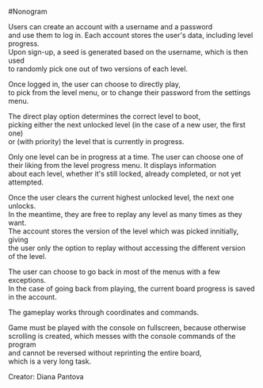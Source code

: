 
#Nonogram

Users can create an account with a username and a password  
and use them to log in.
Each account stores the user's data, including level progress.  
Upon sign-up, a seed is generated based on the username, which is then used  
to randomly pick one out of two versions of each level.  

Once logged in, the user can choose to directly play,  
to pick from the level menu, or to change their password from the settings menu.  

The direct play option determines the correct level to boot,  
picking either the next unlocked level (in the case of a new user, the first one)  
or (with priority) the level that is currently in progress.  

Only one level can be in progress at a time. The user can choose
one of their liking from the level progress menu. It displays information  
about each level, whether it's still locked, already completed, or not yet attempted.  

Once the user clears the current highest unlocked level, the next one unlocks.  
In the meantime, they are free to replay any level as many times as they want.  
The account stores the version of the level which was picked innitially, giving  
the user only the option to replay without accessing the different version   
of the level.

The user can choose to go back in most of the menus with a few exceptions.  
In the case of going back from playing, the current board progress is saved in the account.  

The gameplay works through coordinates and commands.  

Game must be played with the console on fullscreen, because otherwise  
scrolling is created, which messes with the console commands of the program  
and cannot be reversed without reprinting the entire board,  
which is a very long task.  

Creator: Diana Pantova
